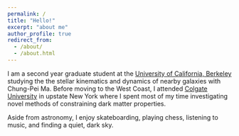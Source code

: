 ```yaml
---
permalink: /
title: "Hello!"
excerpt: "about me"
author_profile: true
redirect_from: 
  - /about/
  - /about.html
---
```



I am a second year graduate student at the [University of California, Berkeley](https://astro.berkeley.edu/) studying the the stellar kinematics and dynamics of nearby galaxies with Chung-Pei Ma. Before moving to the West Coast, I attended [Colgate University](https://observatory.colgate.edu/) in upstate New York where I spent most of my time investigating novel methods of constraining dark matter properties.

Aside from astronomy, I enjoy skateboarding, playing chess, listening to music, and finding a quiet, dark sky. 